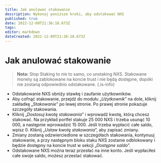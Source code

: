 ```yaml
---
title: Jak anulować stakowanie
description: Wykonaj poniższe kroki, aby odstakować NXS
published: true
date: 2022-12-09T21:36:18.673Z
tags: 
editor: markdown
dateCreated: 2022-12-09T21:36:18.673Z
---
```


# Jak anulować stakowanie

> **Nota:** Stop Staking to nie to samo, co unstaking NXS. Stakowane monety są zablokowane na koncie trust i nie będą dostępne, dopóki nie zostaną odpowiednio odstakowane.
{.is-info}



* Odstakowanie NXS obniży stawkę i zaufanie użytkowników.
* Aby cofnąć stakowanie, przejdź do modułu „_Użytkownik_” na dole, kliknij zakładkę „_Stakowanie_” po lewej stronie. Po prawej stronie pokazuje szczegóły stakowania.
* Kliknij „_Dostosuj kwotę stakowania_” i wprowadź kwotę, którą chcesz stakować. Na przykład portfel stakuje 25 000 NXS i trzeba usunąć 10 000, a następnie wprowadzić 15 000. Jeśli trzeba wypłacić całe saldo, wpisz 0. Kliknij „_Ustaw kwotę stakowania_”, aby zapisać zmiany.
* Zmiany zostaną odzwierciedlone w szczegółach stakowania, kontynuuj stakowanie, a przy następnym bloku staku NXS zostanie odblokowany i będzie dostępny na koncie trust w sekcji „_Dostępne saldo_”.
* Odstakowane NXS można teraz przesłać na inne konto. Jeśli wypłaciłeś całe swoje saldo, możesz przestać stakować.